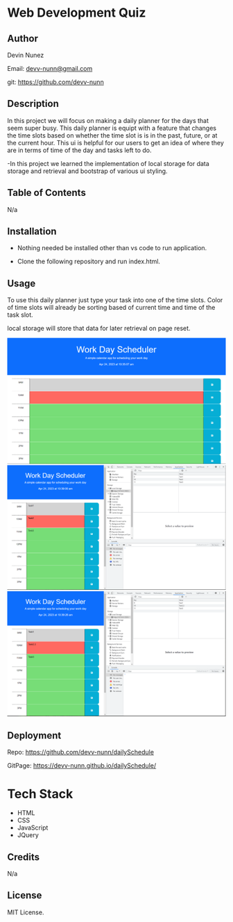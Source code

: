 # Web Development Quiz

## Author

Devin Nunez

Email: devv-nunn@gmail.com

git: https://github.com/devv-nunn

## Description

In this project we will focus on making a daily planner for the days that seem super busy. This daily planner is equipt with a feature that changes the time slots based on whether the time slot is is in the past, future, or at the current hour. This ui is helpful for our users to get an idea of where they are in terms of time of the day and tasks left to do. 

-In this project we learned the implementation of local storage for data storage and retrieval and bootstrap of various ui styling.

## Table of Contents
N/a

## Installation

- Nothing needed be installed other than vs code to run application.

- Clone the following repository and run index.html.

## Usage

To use this daily planner just type your task into one of the time slots. Color of time slots will already be sorting based of current time and time of the task slot.

local storage will store that data for later retrieval on page reset.

![Website screenshot](./Assets/images/Capture1.PNG)
![Website screenshot](./Assets/images/Capture2.PNG)
![Website screenshot](./Assets/images/Capture3.PNG)


## Deployment

Repo: https://github.com/devv-nunn/dailySchedule

GitPage: https://devv-nunn.github.io/dailySchedule/

# Tech Stack

- HTML 
- CSS
- JavaScript
- JQuery

## Credits

N/a

## License

MIT License.